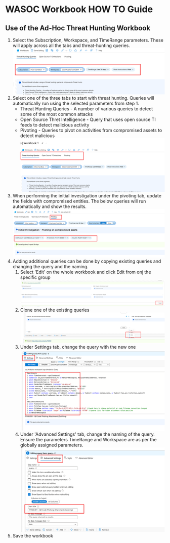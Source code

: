 # WASOC Workbook HOW TO Guide

## Use of the Ad-Hoc Threat Hunting Workbook

1. Select the Subscription, Workspace, and TimeRange parameters. These will apply across all the tabs and threat-hunting queries.
    ![1](/utilities/screenshots/wrkbk-TH-1.png)
1. Select one of the three tabs to start with threat hunting. Queries will automatically run using the selected parameters from step 1.
    - Threat Hunting Queries - A number of various queries to detect some of the most common attacks
    - Open Source Thret Intelligence - Query that uses open source TI feeds to detect malicious activity
    - Pivoting - Queries to pivot on activities from compromised assets to detect malicious
        ![2](/utilities/screenshots/wrkbk-TH-2.png)
1. When performing the initial investigation under the pivoting tab, update the fields with compromised entities. The below queries will run automatically and show the results.
    ![3](/utilities/screenshots/wrkbk-TH-3.png)
1. Adding additional queries can be done by copying existing queries and changing the query and the naming.
    1. Select 'Edit' on the whole workbook and click Edit from onj the specific group
        ![4](/utilities/screenshots/wrkbk-TH-4.png)
    1. Clone one of the existing queries
        ![5](/utilities/screenshots/wrkbk-TH-5.png)
    1. Under Settings tab, change the query with the new one
        ![6](/utilities/screenshots/wrkbk-TH-6.png)
    1. Under 'Advanced Settings' tab, change the naming of the query. Ensure the parameters TimeRange and Workspace are as per the globally assigned parameters.
        ![7](/utilities/screenshots/wrkbk-TH-7.png)
1. Save the workbook
